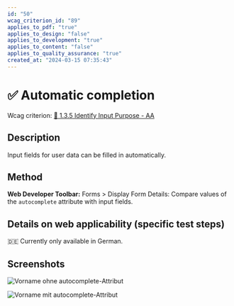 ```yaml
---
id: "50"
wcag_criterion_id: "89"
applies_to_pdf: "true"
applies_to_design: "false"
applies_to_development: "true"
applies_to_content: "false"
applies_to_quality_assurance: "true"
created_at: "2024-03-15 07:35:43"
---
```


# ✅ Automatic completion

Wcag criterion: [📜 1.3.5 Identify Input Purpose - AA](..)

## Description

Input fields for user data can be filled in automatically.

## Method

**Web Developer Toolbar:** Forms > Display Form Details: Compare values of the `autocomplete` attribute with input fields.

## Details on web applicability (specific test steps)

🇩🇪 Currently only available in German.

## Screenshots

![Vorname ohne autocomplete-Attribut](images/vorname-ohne-autocomplete-attribut.png)

![Vorname mit autocomplete-Attribut](images/vorname-mit-autocomplete-attribut.png)